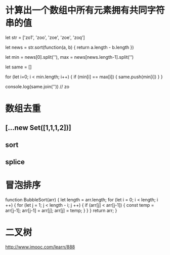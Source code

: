 # 计算出一个数组中所有元素拥有共同字符串的值
let str = ['zo1', 'zoo', 'zoe', 'zoe', 'zoq']

let news = str.sort(function(a, b) {
    return a.length - b.length
})

let min = news[0].split(''), max = news[news.length-1].split('')

let same = []

for (let i=0; i < min.length; i++) {
    if (min[i] == max[i]) {
        same.push(min[i])
    }
}

console.log(same.join(''))      // zo

# 数组去重
## [...new Set([1,1,1,2])]

## sort

## splice

## 

# 冒泡排序
function BubbleSort(arr) {
    let length = arr.length;
    for (let i = 0; i < length; i ++) {
        for (let j = 1; j < length - i; j ++) {
            if (arr[j] < arr[j-1]) {
                const temp = arr[j-1];
                arr[j-1] = arr[j];
                arr[j] = temp;
            }
        }
    }
    return arr;
}

# 二叉树 
http://www.imooc.com/learn/888